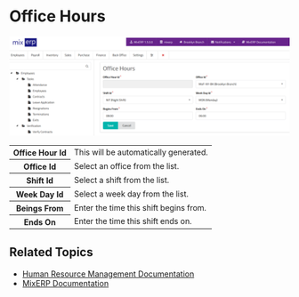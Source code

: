 # Office Hours

![Office Hours](images/office-hours.png)

<table class="ui padded compact attached small blue table">
    <tr>
        <th>
            Office Hour Id
        </th>
        <td>
            This will be automatically generated.
        </td>
    </tr>
    <tr>
        <th>
            Office Id
        </th>
        <td>
            Select an office from the list.
        </td>
    </tr>
    <tr>
        <th>
            Shift Id
        </th>
        <td>
            Select a shift from the list.
        </td>
    </tr>
    <tr>
        <th>
            Week Day Id
        </th>
        <td>
            Select a week day from the list.
        </td>
    </tr>
    <tr>
        <th>
            Beings From
        </th>
        <td>
            Enter the time this shift begins from.
        </td>
    </tr>
    <tr>
        <th>
            Ends On
        </th>
        <td>
        Enter the time this shift ends on.
        </td>
    </tr>
</table>

## Related Topics
* [Human Resource Management Documentation](index.md)
* [MixERP Documentation](../index.md)

